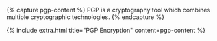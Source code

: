 {% capture pgp-content %}
PGP is a cryptography tool which combines multiple cryptographic technologies.
{% endcapture %}

{% include extra.html title="PGP Encryption"  content=pgp-content %}
